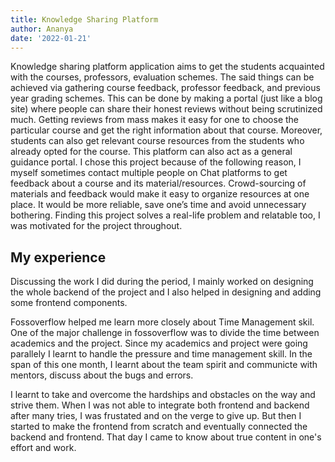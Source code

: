 ```yaml
---
title: Knowledge Sharing Platform
author: Ananya
date: '2022-01-21'
---
```


Knowledge sharing platform application aims to get the students acquainted with the courses, professors, evaluation schemes. The said things can be achieved via gathering course feedback, professor feedback, and previous year grading schemes. This can be done by making a portal (just like a blog site) where people can share their honest reviews without being scrutinized much. Getting reviews from mass makes it easy for one to choose the particular course and get the right information about that course. Moreover, students can also get relevant course resources from the students who already opted for the course. This platform can also act as a general guidance portal.
I chose this project because of the following reason, I myself sometimes contact multiple people on Chat platforms to get feedback about a course and its material/resources. Crowd-sourcing of materials and feedback would make it easy to organize resources at one place. It would be more reliable, save one’s time and avoid unnecessary bothering. Finding this project solves a real-life problem and relatable too, I was motivated for the project throughout.


## My experience

Discussing the work I did during the period, I mainly worked on designing the whole backend of the project and I also helped in designing and adding some frontend components. <br>

Fossoverflow helped me learn more closely about Time Management skil. One of the major challenge in fossoverflow was to divide the time between academics and the project. Since my academics and project were going parallely I learnt to handle the pressure and time management skill. In the span of this one month, I learnt about the team spirit and communicte with mentors, discuss about the bugs and errors.<br>

I learnt to take and overcome the hardships and obstacles on the way and strive them. When I was not able to integrate both frontend and backend after many tries, I was frustated and on the verge to give up. But then I started to make the frontend from scratch and eventually connected the backend and frontend. That day I came to know about true content in one's effort and work.
